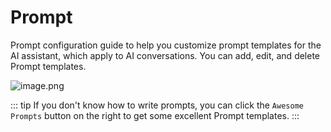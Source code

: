 # Prompt

Prompt configuration guide to help you customize prompt templates for the AI assistant, which apply to AI conversations. You can add, edit, and delete Prompt templates.

![image.png](https://s2.loli.net/2025/06/06/3HDVAYK8Iapd6iU.png)

::: tip
If you don't know how to write prompts, you can click the `Awesome Prompts` button on the right to get some excellent Prompt templates.
:::
